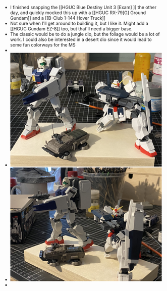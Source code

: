 - I finished snapping the [[HGUC Blue Destiny Unit 3 [Exam] ]] the other day, and quickly mocked this up with a [[HGUC RX-79[G] Ground Gundam]] and a [[B-Club 1-144 Hover Truck]]
- Not sure when I'll get around to building it, but I like it. Might add a [[HGUC Gundam EZ-8]] too, but that'll need a bigger base.
- The classic would be to do a jungle dio, but the foliage would be a lot of work. I could also be interested in a desert dio since it would lead to some fun colorways for the MS
-
- ![rx-79-and-hovertruck-dio-composition-sketch-1.jpeg](../assets/rx-79-and-hovertruck-dio-composition-sketch-1_1667927729654_0.jpeg)
- ![rx-79-and-hovertruck-dio-composition-sketch-2.jpeg](../assets/rx-79-and-hovertruck-dio-composition-sketch-2_1667927746082_0.jpeg)
-